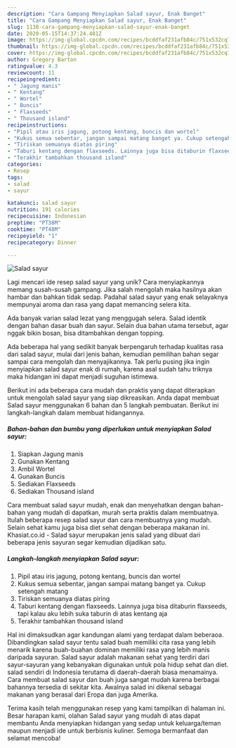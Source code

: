 ```yaml
---
description: "Cara Gampang Menyiapkan Salad sayur, Enak Banget"
title: "Cara Gampang Menyiapkan Salad sayur, Enak Banget"
slug: 1138-cara-gampang-menyiapkan-salad-sayur-enak-banget
date: 2020-05-15T14:37:24.481Z
image: https://img-global.cpcdn.com/recipes/bcddfaf231afb84c/751x532cq70/salad-sayur-foto-resep-utama.jpg
thumbnail: https://img-global.cpcdn.com/recipes/bcddfaf231afb84c/751x532cq70/salad-sayur-foto-resep-utama.jpg
cover: https://img-global.cpcdn.com/recipes/bcddfaf231afb84c/751x532cq70/salad-sayur-foto-resep-utama.jpg
author: Gregory Barton
ratingvalue: 4.3
reviewcount: 11
recipeingredient:
- " Jagung manis"
- " Kentang"
- " Wortel"
- " Buncis"
- " Flaxseeds"
- " Thousand island"
recipeinstructions:
- "Pipil atau iris jagung, potong kentang, buncis dan wortel"
- "Kukus semua sebentar, jangan sampai matang banget ya. Cukup setengah matang"
- "Tiriskan semuanya diatas piring"
- "Taburi kentang dengan flaxseeds. Lainnya juga bisa ditaburin flaxseeds, tapi kalau aku lebih suka taburin di atas kentang aja"
- "Terakhir tambahkan thousand island"
categories:
- Resep
tags:
- salad
- sayur

katakunci: salad sayur 
nutrition: 191 calories
recipecuisine: Indonesian
preptime: "PT38M"
cooktime: "PT48M"
recipeyield: "1"
recipecategory: Dinner

---
```



![Salad sayur](https://img-global.cpcdn.com/recipes/bcddfaf231afb84c/751x532cq70/salad-sayur-foto-resep-utama.jpg)

Lagi mencari ide resep salad sayur yang unik? Cara menyiapkannya memang susah-susah gampang. Jika salah mengolah maka hasilnya akan hambar dan bahkan tidak sedap. Padahal salad sayur yang enak selayaknya mempunyai aroma dan rasa yang dapat memancing selera kita.

Ada banyak varian salad lezat yang menggugah selera. Salad identik dengan bahan dasar buah dan sayur. Selain dua bahan utama tersebut, agar nggak bikin bosan, bisa ditambahkan dengan topping.

Ada beberapa hal yang sedikit banyak berpengaruh terhadap kualitas rasa dari salad sayur, mulai dari jenis bahan, kemudian pemilihan bahan segar sampai cara mengolah dan menyajikannya. Tak perlu pusing jika ingin menyiapkan salad sayur enak di rumah, karena asal sudah tahu triknya maka hidangan ini dapat menjadi suguhan istimewa.


Berikut ini ada beberapa cara mudah dan praktis yang dapat diterapkan untuk mengolah salad sayur yang siap dikreasikan. Anda dapat membuat Salad sayur menggunakan 6 bahan dan 5 langkah pembuatan. Berikut ini langkah-langkah dalam membuat hidangannya.

<!--inarticleads1-->

##### Bahan-bahan dan bumbu yang diperlukan untuk menyiapkan Salad sayur:

1. Siapkan  Jagung manis
1. Gunakan  Kentang
1. Ambil  Wortel
1. Gunakan  Buncis
1. Sediakan  Flaxseeds
1. Sediakan  Thousand island


Cara membuat salad sayur mudah, enak dan menyehatkan dengan bahan-bahan yang mudah di dapatkan, murah serta praktis dalam membuatnya. Itulah beberapa resep salad sayur dan cara membuatnya yang mudah. Selain sehat kamu juga bisa diet sehat dengan beberapa makanan ini. Khasiat.co.id - Salad sayur merupakan jenis salad yang dibuat dari beberapa jenis sayuran segar kemudian dijadikan satu. 

<!--inarticleads2-->

##### Langkah-langkah menyiapkan Salad sayur:

1. Pipil atau iris jagung, potong kentang, buncis dan wortel
1. Kukus semua sebentar, jangan sampai matang banget ya. Cukup setengah matang
1. Tiriskan semuanya diatas piring
1. Taburi kentang dengan flaxseeds. Lainnya juga bisa ditaburin flaxseeds, tapi kalau aku lebih suka taburin di atas kentang aja
1. Terakhir tambahkan thousand island


Hal ini dimaksudkan agar kandungan alami yang terdapat dalam beberaoa. Dibandingkan salad sayur tentu salad buah memiliki cita rasa yang lebih menarik karena buah-buahan dominan memiliki rasa yang lebih manis daripada sayuran. Salad sayur adalah makanan sehat yang terdiri dari sayur-sayuran yang kebanyakan digunakan untuk pola hidup sehat dan diet. salad sendiri di Indonesia terutama di daerah-daerah biasa menamainya. Cara membuat salad sayur dan buah juga sangat mudah karena berbagai bahannya tersedia di sekitar kita. Awalnya salad ini dikenal sebagai makanan yang berasal dari Eropa dan juga Amerika. 

Terima kasih telah menggunakan resep yang kami tampilkan di halaman ini. Besar harapan kami, olahan Salad sayur yang mudah di atas dapat membantu Anda menyiapkan hidangan yang sedap untuk keluarga/teman maupun menjadi ide untuk berbisnis kuliner. Semoga bermanfaat dan selamat mencoba!
